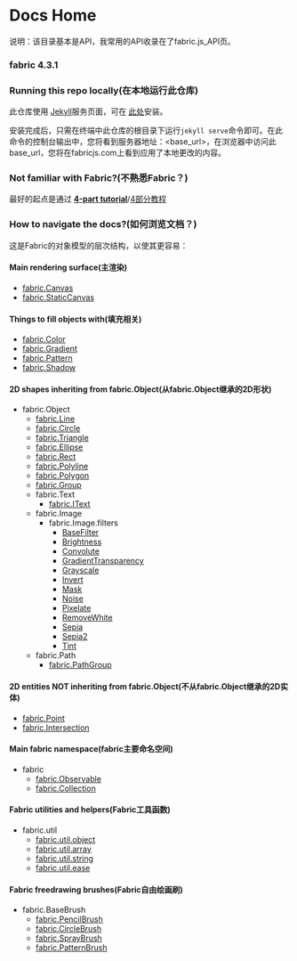 # Docs Home

说明：该目录基本是API，我常用的API收录在了fabric.js_API页。

### fabric 4.3.1

### Running this repo locally(在本地运行此仓库)

此仓库使用 [Jekyll](http://jekyllrb.com/)服务页面，可在 [此处](http://jekyllrb.com/docs/installation/#install-with-rubygems)安装。 

安装完成后，只需在终端中此仓库的根目录下运行`jekyll serve`命令即可。在此命令的控制台输出中，您将看到服务器地址：<base_url>，在浏览器中访问此base_url，您将在fabricjs.com上看到应用了本地更改的内容。

### Not familiar with Fabric?(不熟悉Fabric？)

最好的起点是通过 **[4-part tutorial](http://fabricjs.com/articles)**/[4部分教程](https://github.com/eternitywith/fabric.js-docs-cn/tree/master/Tutorial)

### How to navigate the docs?(如何浏览文档？)

这是Fabric的对象模型的层次结构，以使其更容易：

#### Main rendering surface(主渲染)

- [fabric.Canvas](http://fabricjs.com/docs/fabric.Canvas.html)
- [fabric.StaticCanvas](http://fabricjs.com/docs/fabric.StaticCanvas.html)

#### Things to fill objects with(填充相关)

- [fabric.Color](http://fabricjs.com/docs/fabric.Color.html)
- [fabric.Gradient](http://fabricjs.com/docs/fabric.Gradient.html)
- [fabric.Pattern](http://fabricjs.com/docs/fabric.Pattern.html)
- [fabric.Shadow](http://fabricjs.com/docs/fabric.Shadow.html)

#### 2D shapes inheriting from fabric.Object(从fabric.Object继承的2D形状)

- fabric.Object
  - [fabric.Line](http://fabricjs.com/docs/fabric.Line.html)
  - [fabric.Circle](http://fabricjs.com/docs/fabric.Circle.html)
  - [fabric.Triangle](http://fabricjs.com/docs/fabric.Triangle.html)
  - [fabric.Ellipse](http://fabricjs.com/docs/fabric.Triangle.html)
  - [fabric.Rect](http://fabricjs.com/docs/fabric.Rect.html)
  - [fabric.Polyline](http://fabricjs.com/docs/fabric.Polyline.html)
  - [fabric.Polygon](http://fabricjs.com/docs/fabric.Polygon.html)
  - [fabric.Group](http://fabricjs.com/docs/fabric.Group.html)
  - fabric.Text
    - [fabric.IText](http://fabricjs.com/docs/fabric.IText.html)
  - fabric.Image
    - fabric.Image.filters
      - [BaseFilter](http://fabricjs.com/docs/fabric.Image.filters.BaseFilter.html)
      - [Brightness](http://fabricjs.com/docs/fabric.Image.filters.Brightness.html)
      - [Convolute](http://fabricjs.com/docs/fabric.Image.filters.Convolute.html)
      - [GradientTransparency](http://fabricjs.com/docs/fabric.Image.filters.GradientTransparency.html)
      - [Grayscale](http://fabricjs.com/docs/fabric.Image.filters.Grayscale.html)
      - [Invert](http://fabricjs.com/docs/fabric.Image.filters.Invert.html)
      - [Mask](http://fabricjs.com/docs/fabric.Image.filters.Mask.html)
      - [Noise](http://fabricjs.com/docs/fabric.Image.filters.Noise.html)
      - [Pixelate](http://fabricjs.com/docs/fabric.Image.filters.Pixelate.html)
      - [RemoveWhite](http://fabricjs.com/docs/fabric.Image.filters.RemoveWhite.html)
      - [Sepia](http://fabricjs.com/docs/fabric.Image.filters.Sepia.html)
      - [Sepia2](http://fabricjs.com/docs/fabric.Image.filters.Sepia2.html)
      - [Tint](http://fabricjs.com/docs/fabric.Image.filters.Tint.html)
  - fabric.Path
    - [fabric.PathGroup](http://fabricjs.com/docs/fabric.PathGroup.html)

#### 2D entities NOT inheriting from fabric.Object(不从fabric.Object继承的2D实体)

- [fabric.Point](http://fabricjs.com/docs/fabric.Point.html)
- [fabric.Intersection](http://fabricjs.com/docs/fabric.Intersection.html)

#### Main fabric namespace(fabric主要命名空间)

- fabric
  - [fabric.Observable](http://fabricjs.com/docs/fabric.Observable.html)
  - [fabric.Collection](http://fabricjs.com/docs/fabric.Collection.html)

#### Fabric utilities and helpers(Fabric工具函数)

- fabric.util
  - [fabric.util.object](http://fabricjs.com/docs/fabric.util.object.html)
  - [fabric.util.array](http://fabricjs.com/docs/fabric.util.array.html)
  - [fabric.util.string](http://fabricjs.com/docs/fabric.util.string.html)
  - [fabric.util.ease](http://fabricjs.com/docs/fabric.util.ease.html)

#### Fabric freedrawing brushes(Fabric自由绘画刷)

- fabric.BaseBrush
  - [fabric.PencilBrush](http://fabricjs.com/docs/fabric.PencilBrush.html)
  - [fabric.CircleBrush](http://fabricjs.com/docs/fabric.CircleBrush.html)
  - [fabric.SprayBrush](http://fabricjs.com/docs/fabric.SprayBrush.html)
  - [fabric.PatternBrush](http://fabricjs.com/docs/fabric.PatternBrush.html)
